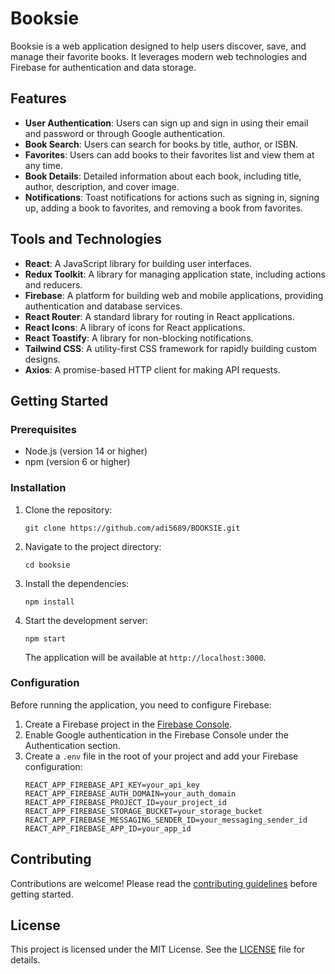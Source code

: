 # Booksie

Booksie is a web application designed to help users discover, save, and manage their favorite books. It leverages modern web technologies and Firebase for authentication and data storage.

## Features

- **User Authentication**: Users can sign up and sign in using their email and password or through Google authentication.
- **Book Search**: Users can search for books by title, author, or ISBN.
- **Favorites**: Users can add books to their favorites list and view them at any time.
- **Book Details**: Detailed information about each book, including title, author, description, and cover image.
- **Notifications**: Toast notifications for actions such as signing in, signing up, adding a book to favorites, and removing a book from favorites.

## Tools and Technologies

- **React**: A JavaScript library for building user interfaces.
- **Redux Toolkit**: A library for managing application state, including actions and reducers.
- **Firebase**: A platform for building web and mobile applications, providing authentication and database services.
- **React Router**: A standard library for routing in React applications.
- **React Icons**: A library of icons for React applications.
- **React Toastify**: A library for non-blocking notifications.
- **Tailwind CSS**: A utility-first CSS framework for rapidly building custom designs.
- **Axios**: A promise-based HTTP client for making API requests.

## Getting Started

### Prerequisites

- Node.js (version  14 or higher)
- npm (version  6 or higher)

### Installation

1. Clone the repository:
   ```
   git clone https://github.com/adi5689/BOOKSIE.git
   ```
2. Navigate to the project directory:
   ```
   cd booksie
   ```
3. Install the dependencies:
   ```
   npm install
   ```
4. Start the development server:
   ```
   npm start
   ```
   The application will be available at `http://localhost:3000`.

### Configuration

Before running the application, you need to configure Firebase:

1. Create a Firebase project in the [Firebase Console](https://console.firebase.google.com/).
2. Enable Google authentication in the Firebase Console under the Authentication section.
3. Create a `.env` file in the root of your project and add your Firebase configuration:
   ```
   REACT_APP_FIREBASE_API_KEY=your_api_key
   REACT_APP_FIREBASE_AUTH_DOMAIN=your_auth_domain
   REACT_APP_FIREBASE_PROJECT_ID=your_project_id
   REACT_APP_FIREBASE_STORAGE_BUCKET=your_storage_bucket
   REACT_APP_FIREBASE_MESSAGING_SENDER_ID=your_messaging_sender_id
   REACT_APP_FIREBASE_APP_ID=your_app_id
   ```

## Contributing

Contributions are welcome! Please read the [contributing guidelines](CONTRIBUTING.md) before getting started.

## License

This project is licensed under the MIT License. See the [LICENSE](LICENSE) file for details.
